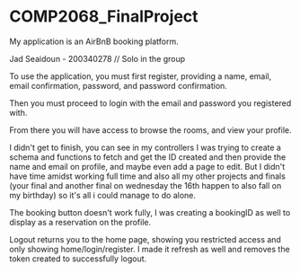 # COMP2068_FinalProject

My application is an AirBnB booking platform. 

Jad Seaidoun - 200340278 // Solo in the group

To use the application, you must first register, providing a name, email, email confirmation, password, and password confirmation.

Then you must proceed to login with the email and password you registered with. 

From there you will have access to browse the rooms, and view your profile.

I didn't get to finish, you can see in my controllers I was trying to create a schema and functions to fetch and get the ID created and then provide the name and email on profile, and maybe even add a page to edit. But I didn't have time amidst working full time and also all my other projects and finals (your final and another final on wednesday the 16th happen to also fall on my birthday) so it's all i could manage to do alone.

The booking button doesn't work fully, I was creating a bookingID as well to display as a reservation on the profile. 

Logout returns you to the home page, showing you restricted access and only showing home/login/register. I made it refresh as well and removes the token created to successfully logout.
